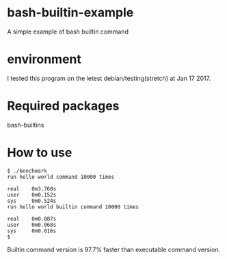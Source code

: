 # bash-builtin-example

A simple example of bash builtin command

# environment

I tested this program on the letest debian/testing(stretch) at Jan 17 2017.

# Required packages

bash-builtins

# How to use

```
$ ./benchmark 
run hello world command 10000 times

real    0m3.760s
user    0m0.152s
sys     0m0.524s
run hello world builtin command 10000 times

real    0m0.087s 
user    0m0.068s 
sys     0m0.016s
$ 
```

Builtin command version is 97.7% faster than executable command version.
